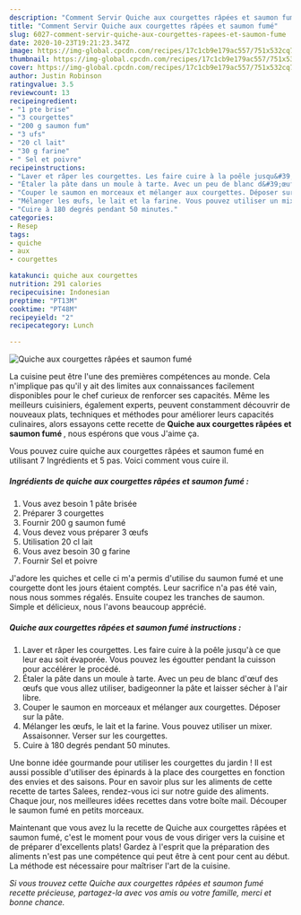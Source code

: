 ```yaml
---
description: "Comment Servir Quiche aux courgettes râpées et saumon fumé"
title: "Comment Servir Quiche aux courgettes râpées et saumon fumé"
slug: 6027-comment-servir-quiche-aux-courgettes-rapees-et-saumon-fume
date: 2020-10-23T19:21:23.347Z
image: https://img-global.cpcdn.com/recipes/17c1cb9e179ac557/751x532cq70/quiche-aux-courgettes-rapees-et-saumon-fume-photo-principale-de-la-recette.jpg
thumbnail: https://img-global.cpcdn.com/recipes/17c1cb9e179ac557/751x532cq70/quiche-aux-courgettes-rapees-et-saumon-fume-photo-principale-de-la-recette.jpg
cover: https://img-global.cpcdn.com/recipes/17c1cb9e179ac557/751x532cq70/quiche-aux-courgettes-rapees-et-saumon-fume-photo-principale-de-la-recette.jpg
author: Justin Robinson
ratingvalue: 3.5
reviewcount: 13
recipeingredient:
- "1 pte brise"
- "3 courgettes"
- "200 g saumon fum"
- "3 ufs"
- "20 cl lait"
- "30 g farine"
- " Sel et poivre"
recipeinstructions:
- "Laver et râper les courgettes. Les faire cuire à la poêle jusqu&#39;à ce que leur eau soit évaporée. Vous pouvez les égoutter pendant la cuisson pour accélérer le procédé."
- "Étaler la pâte dans un moule à tarte. Avec un peu de blanc d&#39;œuf des œufs que vous allez utiliser, badigeonner la pâte et laisser sécher à l&#39;air libre."
- "Couper le saumon en morceaux et mélanger aux courgettes. Déposer sur la pâte."
- "Mélanger les œufs, le lait et la farine. Vous pouvez utiliser un mixer. Assaisonner. Verser sur les courgettes."
- "Cuire à 180 degrés pendant 50 minutes."
categories:
- Resep
tags:
- quiche
- aux
- courgettes

katakunci: quiche aux courgettes 
nutrition: 291 calories
recipecuisine: Indonesian
preptime: "PT13M"
cooktime: "PT48M"
recipeyield: "2"
recipecategory: Lunch

---
```



![Quiche aux courgettes râpées et saumon fumé](https://img-global.cpcdn.com/recipes/17c1cb9e179ac557/751x532cq70/quiche-aux-courgettes-rapees-et-saumon-fume-photo-principale-de-la-recette.jpg)

La cuisine peut être l'une des premières compétences au monde. Cela n'implique pas qu'il y ait des limites aux connaissances facilement disponibles pour le chef curieux de renforcer ses capacités. Même les meilleurs cuisiniers, également experts, peuvent constamment découvrir de nouveaux plats, techniques et méthodes pour améliorer leurs capacités culinaires, alors essayons cette recette de <strong> Quiche aux courgettes râpées et saumon fumé </strong>, nous espérons que vous J'aime ça.

<!--inarticleads1-->

Vous pouvez cuire quiche aux courgettes râpées et saumon fumé en utilisant 7 Ingrédients et 5 pas. Voici comment vous cuire il.

##### Ingrédients de quiche aux courgettes râpées et saumon fumé :

1. Vous avez besoin 1 pâte brisée
1. Préparer 3 courgettes
1. Fournir 200 g saumon fumé
1. Vous devez vous préparer 3 œufs
1. Utilisation 20 cl lait
1. Vous avez besoin 30 g farine
1. Fournir  Sel et poivre


J&#39;adore les quiches et celle ci m&#39;a permis d&#39;utilise du saumon fumé et une courgette dont les jours étaient comptés. Leur sacrifice n&#39;a pas été vain, nous nous sommes régalés. Ensuite coupez les tranches de saumon. Simple et délicieux, nous l&#39;avons beaucoup apprécié. 

<!--inarticleads2-->

##### Quiche aux courgettes râpées et saumon fumé instructions :

1. Laver et râper les courgettes. Les faire cuire à la poêle jusqu&#39;à ce que leur eau soit évaporée. Vous pouvez les égoutter pendant la cuisson pour accélérer le procédé.
1. Étaler la pâte dans un moule à tarte. Avec un peu de blanc d&#39;œuf des œufs que vous allez utiliser, badigeonner la pâte et laisser sécher à l&#39;air libre.
1. Couper le saumon en morceaux et mélanger aux courgettes. Déposer sur la pâte.
1. Mélanger les œufs, le lait et la farine. Vous pouvez utiliser un mixer. Assaisonner. Verser sur les courgettes.
1. Cuire à 180 degrés pendant 50 minutes.


Une bonne idée gourmande pour utiliser les courgettes du jardin ! Il est aussi possible d&#39;utiliser des épinards à la place des courgettes en fonction des envies et des saisons. Pour en savoir plus sur les aliments de cette recette de tartes Salees, rendez-vous ici sur notre guide des aliments. Chaque jour, nos meilleures idées recettes dans votre boîte mail. Découper le saumon fumé en petits morceaux. 

<!--inarticleads1-->

<p>
Maintenant que vous avez lu la recette de Quiche aux courgettes râpées et saumon fumé, c'est le moment pour vous de vous diriger vers la cuisine et de préparer d'excellents plats! Gardez à l'esprit que la préparation des aliments n'est pas une compétence qui peut être à cent pour cent au début. La méthode est nécessaire pour maîtriser l'art de la cuisine.
</p>

<p>
<i>Si vous trouvez cette Quiche aux courgettes râpées et saumon fumé recette précieuse, partagez-la avec vos amis ou votre famille, merci et bonne chance.</i>
</p>
